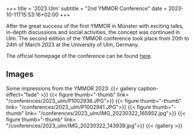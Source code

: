+++
title = '2023 Ulm'
subtitle = "2nd YMMOR Conference"
date = 2023-10-11T15:53:16+02:00
+++

After the great success of the first YMMOR in Münster with exciting talks, 
in-depth discussions and social activities, the concept was continued in Ulm. 
The second edition of the YMMOR conference took place from 20th to 24th of March 
2023 at the University of Ulm, Germany.

The official homepage of the conference can be found 
[here](https://www.uni-ulm.de/mawi/institut-fuer-numerische-mathematik/forschung/ymmor-workshop-2023/).

## Images
Some impressions from the YMMOR 2023:
{{< gallery caption-effect="fade" >}}
  {{< figure thumb="-thumb" link= "/conferences/2023_ulm/P1002936.JPG">}}
  {{< figure thumb="-thumb" link= "/conferences/2023_ulm/P1002941.JPG">}}
  {{< figure thumb="-thumb" link= "/conferences/2023_ulm/IMG_20230322_165952.jpg">}}
  {{< figure thumb="-thumb" link= "/conferences/2023_ulm/IMG_20230322_143939.jpg">}}
{{< /gallery >}}
